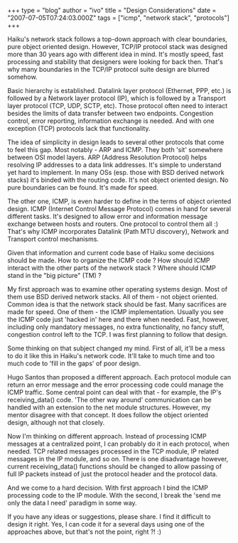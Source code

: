 +++
type = "blog"
author = "ivo"
title = "Design Considerations"
date = "2007-07-05T07:24:03.000Z"
tags = ["icmp", "network stack", "protocols"]
+++

Haiku's network stack follows a top-down approach with clear boundaries, pure object oriented design. However, TCP/IP protocol stack was designed more than 30 years ago with different idea in mind. It's mostly speed, fast processing and stability that designers were looking for back then. That's why many boundaries in the TCP/IP protocol suite design are blurred somehow. 

Basic hierarchy is established. Datalink layer protocol (Ethernet, PPP, etc.) is followed by a Network layer protocol (IP), which is followed by a Transport layer protocol (TCP, UDP, SCTP, etc). Those protocol often need to interact besides the limits of data transfer between two endpoints. Congestion control, error reporting, information exchange is needed. And with one exception (TCP) protocols lack that functionality.

The idea of simplicity in design leads to several other protocols that come to feel this gap. Most notably - ARP and ICMP. They both 'sit' somewhere between OSI model layers. ARP (Address Resolution Protocol) helps resolving IP addresses to a data link addresses. It's simple to understand yet hard to implement. In many OSs (esp. those with BSD derived network stacks) it's binded with the routing code. It's not object oriented design. No pure boundaries can be found. It's made for speed.

The other one, ICMP, is even harder to define in the terms of object oriented design. ICMP (Internet Control Message Protocol) comes in hand for several different tasks. It's designed to allow error and information message exchange between hosts and routers. One protocol to control them all :) That's why ICMP incorporates Datalink (Path MTU discovery), Network and Transport control mechanisms. 

Given that information and current code base of Haiku some decisions should be made. How to organize the ICMP code ? How should ICMP interact with the other parts of the network stack ? Where should ICMP stand in the "big picture" (TM) ?

My first approach was to examine other operating systems design. Most of them use BSD derived network stacks. All of them - not object oriented. Common idea is that the network stack should be fast. Many sacrifices are made for speed. One of them - the ICMP implementation. Usually you see the ICMP code just 'hacked in' here and there when needed. Fast, however, including only mandatory messages, no extra functionality, no fancy stuff, congestion control left to the TCP. I was first planning to follow that design.

Some thinking on that subject changed my mind. First of all, it'll be a mess to do it like this in Haiku's network code. It'll take to much time and too much code to 'fill in the gaps' of poor design. 

Hugo Santos than proposed a different approach. Each protocol module can return an error message and the error processing code could manage the ICMP traffic. Some central point can deal with that - for example, the IP's receiving_data() code. 'The other way around' communication can be handled with an extension to the net module structures. However, my mentor disagree with that concept. It does follow the object oriented design, although not that closely. 

Now I'm thinking on different approach. Instead of processing ICMP messages at a centralized point, I can probably do it in each protocol, when needed. TCP related messages processed in the TCP module, IP related messages in the IP module, and so on. There is one disadvantage however, current receiving_data() functions should be changed to allow passing of full IP packets instead of just the protocol header and the protocol data. 

And we come to a hard decision. With first approach I bind the ICMP processing code to the IP module. With the second, I break the 'send me only the data I need' paradigm in some way. 

If you have any ideas or suggestions, please share. I find it difficult to design it right. Yes, I can code it for a several days using one of the approaches above, but that's not the point, right ?! :)
